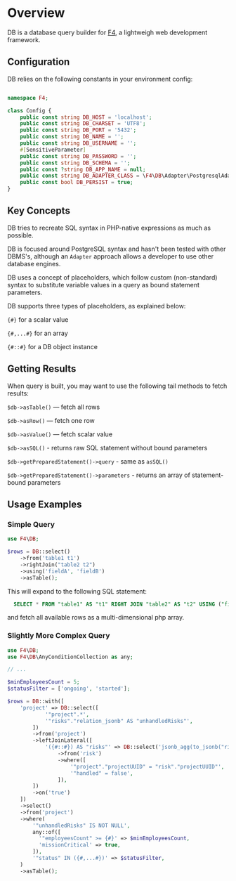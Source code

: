 # Overview

DB is a database query builder for [F4](https://github.com/f4php/f4), a lightweigh web development framework.

## Configuration

DB relies on the following constants in your environment config:

```php

namespace F4;

class Config {
    public const string DB_HOST = 'localhost';
    public const string DB_CHARSET = 'UTF8';
    public const string DB_PORT = '5432';
    public const string DB_NAME = '';
    public const string DB_USERNAME = '';
    #[SensitiveParameter]
    public const string DB_PASSWORD = '';
    public const string DB_SCHEMA = '';
    public const ?string DB_APP_NAME = null;
    public const string DB_ADAPTER_CLASS = \F4\DB\Adapter\PostgresqlAdapter::class;
    public const bool DB_PERSIST = true;
}
```

## Key Concepts

DB tries to recreate SQL syntax in PHP-native expressions as much as possible.

DB is focused around PostgreSQL syntax and hasn't been tested with other DBMS's, although an `Adapter` approach allows a developer to use other database engines.

DB uses a concept of placeholders, which follow custom (non-standard) syntax to substitute variable values in a query as bound statement parameters.

DB supports three types of placeholders, as explained below:

`{#}` for a scalar value

`{#,...#}` for an array

`{#::#}` for a DB object instance

## Getting Results

When query is built, you may want to use the following tail methods to fetch results:

`$db->asTable()` — fetch all rows

`$db->asRow()` — fetch one row

`$db->asValue()` — fetch scalar value

`$db->asSQL()` - returns raw SQL statement without bound parameters

`$db->getPreparedStatement()->query` - same as `asSQL()`

`$db->getPreparedStatement()->parameters` - returns an array of statement-bound parameters

## Usage Examples

### Simple Query

```php
use F4\DB;

$rows = DB::select()
    ->from('table1 t1')
    ->rightJoin("table2 t2")
    ->using('fieldA', 'fieldB')
    ->asTable();
```

This will expand to the following SQL statement:

```sql
  SELECT * FROM "table1" AS "t1" RIGHT JOIN "table2" AS "t2" USING ("fieldA", "fieldB")
```

and fetch all available rows as a multi-dimensional php array.

### Slightly More Complex Query

```php
use F4\DB;
use F4\DB\AnyConditionCollection as any;

// ...

$minEmployeesCount = 5;
$statusFilter = ['ongoing', 'started'];

$rows = DB::with([
    'project' => DB::select([
            '"project".*',
            '"risks"."relation_jsonb" AS "unhandledRisks"',
        ])
        ->from('project')
        ->leftJoinLateral([
            '({#::#}) AS "risks"' => DB::select('jsonb_agg(to_jsonb("risk".*)) AS "relation_jsonb"')
                ->from('risk')
                ->where([
                    '"project"."projectUUID" = "risk"."projectUUID"',
                    '"handled" = false',
                ]),
        ])
        ->on('true')
    ])
    ->select()
    ->from('project')
    ->where(
        '"unhandledRisks" IS NOT NULL',
        any::of([
          '"employeesCount" >= {#}' => $minEmployeesCount,
          'missionCritical' => true,
        ]),
        '"status" IN ({#,...#})' => $statusFilter,
    )
    ->asTable();
```